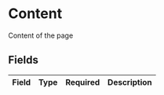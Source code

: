 # Content

Content of the page


## Fields

| Field       | Type        | Required    | Description |
| ----------- | ----------- | ----------- | ----------- |